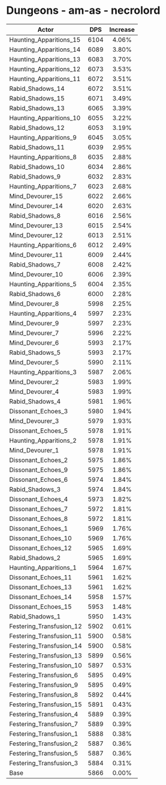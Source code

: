 # Dungeons - am-as - necrolord
| Actor | DPS | Increase |
|---|:---:|:---:|
|Haunting_Apparitions_15|6104|4.06%|
|Haunting_Apparitions_14|6089|3.80%|
|Haunting_Apparitions_13|6083|3.70%|
|Haunting_Apparitions_12|6073|3.53%|
|Haunting_Apparitions_11|6072|3.51%|
|Rabid_Shadows_14|6072|3.51%|
|Rabid_Shadows_15|6071|3.49%|
|Rabid_Shadows_13|6065|3.39%|
|Haunting_Apparitions_10|6055|3.22%|
|Rabid_Shadows_12|6053|3.19%|
|Haunting_Apparitions_9|6045|3.05%|
|Rabid_Shadows_11|6039|2.95%|
|Haunting_Apparitions_8|6035|2.88%|
|Rabid_Shadows_10|6034|2.86%|
|Rabid_Shadows_9|6032|2.83%|
|Haunting_Apparitions_7|6023|2.68%|
|Mind_Devourer_15|6022|2.66%|
|Mind_Devourer_14|6020|2.63%|
|Rabid_Shadows_8|6016|2.56%|
|Mind_Devourer_13|6015|2.54%|
|Mind_Devourer_12|6013|2.51%|
|Haunting_Apparitions_6|6012|2.49%|
|Mind_Devourer_11|6009|2.44%|
|Rabid_Shadows_7|6008|2.42%|
|Mind_Devourer_10|6006|2.39%|
|Haunting_Apparitions_5|6004|2.35%|
|Rabid_Shadows_6|6000|2.28%|
|Mind_Devourer_8|5998|2.25%|
|Haunting_Apparitions_4|5997|2.23%|
|Mind_Devourer_9|5997|2.23%|
|Mind_Devourer_7|5996|2.22%|
|Mind_Devourer_6|5993|2.17%|
|Rabid_Shadows_5|5993|2.17%|
|Mind_Devourer_5|5990|2.11%|
|Haunting_Apparitions_3|5987|2.06%|
|Mind_Devourer_2|5983|1.99%|
|Mind_Devourer_4|5983|1.99%|
|Rabid_Shadows_4|5981|1.96%|
|Dissonant_Echoes_3|5980|1.94%|
|Mind_Devourer_3|5979|1.93%|
|Dissonant_Echoes_5|5978|1.91%|
|Haunting_Apparitions_2|5978|1.91%|
|Mind_Devourer_1|5978|1.91%|
|Dissonant_Echoes_2|5975|1.86%|
|Dissonant_Echoes_9|5975|1.86%|
|Dissonant_Echoes_6|5974|1.84%|
|Rabid_Shadows_3|5974|1.84%|
|Dissonant_Echoes_4|5973|1.82%|
|Dissonant_Echoes_7|5972|1.81%|
|Dissonant_Echoes_8|5972|1.81%|
|Dissonant_Echoes_1|5969|1.76%|
|Dissonant_Echoes_10|5969|1.76%|
|Dissonant_Echoes_12|5965|1.69%|
|Rabid_Shadows_2|5965|1.69%|
|Haunting_Apparitions_1|5964|1.67%|
|Dissonant_Echoes_11|5961|1.62%|
|Dissonant_Echoes_13|5961|1.62%|
|Dissonant_Echoes_14|5958|1.57%|
|Dissonant_Echoes_15|5953|1.48%|
|Rabid_Shadows_1|5950|1.43%|
|Festering_Transfusion_12|5902|0.61%|
|Festering_Transfusion_11|5900|0.58%|
|Festering_Transfusion_14|5900|0.58%|
|Festering_Transfusion_13|5899|0.56%|
|Festering_Transfusion_10|5897|0.53%|
|Festering_Transfusion_6|5895|0.49%|
|Festering_Transfusion_9|5895|0.49%|
|Festering_Transfusion_8|5892|0.44%|
|Festering_Transfusion_15|5891|0.43%|
|Festering_Transfusion_4|5889|0.39%|
|Festering_Transfusion_7|5889|0.39%|
|Festering_Transfusion_1|5888|0.38%|
|Festering_Transfusion_2|5887|0.36%|
|Festering_Transfusion_5|5887|0.36%|
|Festering_Transfusion_3|5884|0.31%|
|Base|5866|0.00%|
